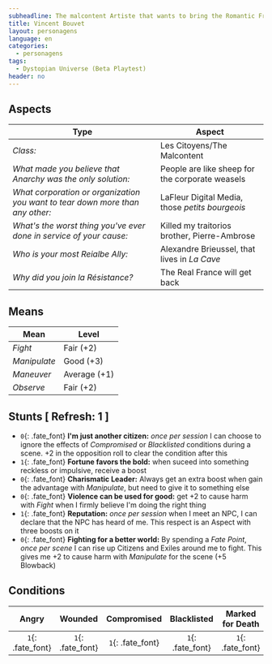 ```yaml
---
subheadline: The malcontent Artiste that wants to bring the Romantic France back to _Dystopian Universe_
title: Vincent Bouvet
layout: personagens
language: en
categories:
  - personagens
tags:
  - Dystopian Universe (Beta Playtest)
header: no
---
```


## Aspects

| __Type__                                                                      |   __Aspect__                                    |
|-------------------------------------------------------------------------------|-------------------------------------------------|
| _Class:_                                                                      | Les Citoyens/The Malcontent                     |
| _What made you believe that Anarchy was the only solution:_                   | People are like sheep for the corporate weasels |
| _What corporation or organization you want to tear down more than any other:_ | LaFleur Digital Media, those _petits bourgeois_ |
| _What's the worst thing you've ever done in service of your cause:_           | Killed my traitorios brother, Pierre-Ambrose    |
| _Who is your most Reialbe Ally:_                                              | Alexandre Brieussel, that lives in _La Cave_    |
| _Why did you join la Résistance?_                                             | The Real France will get back                   |

## Means

| __Mean__     | __Level__    |
|--------------|--------------|
| _Fight_      | Fair (+2)    |
| _Manipulate_ | Good (+3)    |
| _Maneuver_   | Average (+1) |
| _Observe_    | Fair (+2)    |

## Stunts [ Refresh: 1 ]

+ `0`{: .fate_font} __I'm just another citizen:__ _once per session_ I can choose to ignore the effects of _Compromised_ or _Blacklisted_ conditions during a scene. +2 in the opposition roll to clear the condition after this
+ `1`{: .fate_font} __Fortune favors the bold:__ when suceed into something reckless or impulsive, receive a boost
+ `0`{: .fate_font} __Charismatic Leader:__ Always get an extra boost when gain the advantage with _Manipulate_, but need to give it to something else
+ `0`{: .fate_font} __Violence can be used for good:__ get +2 to cause harm with _Fight_ when I firmly believe I'm doing the right thing
+ `1`{: .fate_font} __Reputation:__ _once per session_ when I meet an NPC, I can declare that the NPC has heard of me. This respect is an Aspect with three boosts on it
+ `0`{: .fate_font} __Fighting for a better world:__ By spending a _Fate Point_, _once per scene_ I can rise up Citizens and Exiles around me to fight. This gives me +2 to cause harm with _Manipulate_ for the scene (+5 Blowback)

## Conditions

| __Angry__ | __Wounded__ | __Compromised__ | __Blacklisted__ | __Marked for Death__ |
|:---------:|:-----------:|:---------------:|:---------------:|:--------------------:|
| `1`{: .fate_font} | `1`{: .fate_font} | `1`{: .fate_font} | `1`{: .fate_font} | `1`{: .fate_font} |

